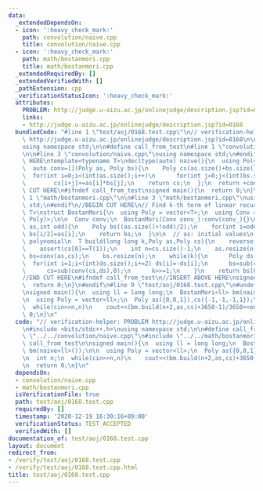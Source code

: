 ```yaml
---
data:
  _extendedDependsOn:
  - icon: ':heavy_check_mark:'
    path: convolution/naive.cpp
    title: convolution/naive.cpp
  - icon: ':heavy_check_mark:'
    path: math/bostanmori.cpp
    title: math/bostanmori.cpp
  _extendedRequiredBy: []
  _extendedVerifiedWith: []
  _pathExtension: cpp
  _verificationStatusIcon: ':heavy_check_mark:'
  attributes:
    PROBLEM: http://judge.u-aizu.ac.jp/onlinejudge/description.jsp?id=0168
    links:
    - http://judge.u-aizu.ac.jp/onlinejudge/description.jsp?id=0168
  bundledCode: "#line 1 \"test/aoj/0168.test.cpp\"\n// verification-helper: PROBLEM\
    \ http://judge.u-aizu.ac.jp/onlinejudge/description.jsp?id=0168\n\n#include <bits/stdc++.h>\n\
    using namespace std;\n\n#define call_from_test\n#line 1 \"convolution/naive.cpp\"\
    \n\n#line 3 \"convolution/naive.cpp\"\nusing namespace std;\n#endif\n//BEGIN CUT\
    \ HERE\ntemplate<typename T>\ndecltype(auto) naive(){\n  using Poly = vector<T>;\n\
    \  auto conv=[](Poly as, Poly bs){\n    Poly cs(as.size()+bs.size()-1,0);\n  \
    \  for(int i=0;i<(int)as.size();i++)\n      for(int j=0;j<(int)bs.size();j++)\n\
    \        cs[i+j]+=as[i]*bs[j];\n    return cs;\n  };\n  return +conv;\n}\n//END\
    \ CUT HERE\n#ifndef call_from_test\nsigned main(){\n  return 0;\n}\n#endif\n#line\
    \ 1 \"math/bostanmori.cpp\"\n\n#line 3 \"math/bostanmori.cpp\"\nusing namespace\
    \ std;\n#endif\n//BEGIN CUT HERE\n// Find k-th term of linear recurrence\ntemplate<typename\
    \ T>\nstruct BostanMori{\n  using Poly = vector<T>;\n  using Conv = function<Poly(Poly,\
    \ Poly)>;\n\n  Conv conv;\n  BostanMori(Conv conv_):conv(conv_){}\n\n  Poly sub(Poly\
    \ as,int odd){\n    Poly bs((as.size()+!odd)/2);\n    for(int i=odd;i<(int)as.size();i+=2)\
    \ bs[i/2]=as[i];\n    return bs;\n  }\n\n  // as: initial values\n  // cs: monic\
    \ polynomial\n  T build(long long k,Poly as,Poly cs){\n    reverse(cs.begin(),cs.end());\n\
    \    assert(cs[0]==T(1));\n    int n=cs.size()-1;\n    as.resize(n,0);\n    Poly\
    \ bs=conv(as,cs);\n    bs.resize(n);\n    while(k){\n      Poly ds(cs);\n    \
    \  for(int i=1;i<(int)ds.size();i+=2) ds[i]=-ds[i];\n      bs=sub(conv(bs,ds),k&1);\n\
    \      cs=sub(conv(cs,ds),0);\n      k>>=1;\n    }\n    return bs[0];\n  }\n};\n\
    //END CUT HERE\n#ifndef call_from_test\n//INSERT ABOVE HERE\nsigned main(){\n\
    \  return 0;\n}\n#endif\n#line 9 \"test/aoj/0168.test.cpp\"\n#undef call_from_test\n\
    \nsigned main(){\n  using ll = long long;\n  BostanMori<ll> bm(naive<ll>());\n\
    \n  using Poly = vector<ll>;\n  Poly as({0,0,1}),cs({-1,-1,-1,1});\n\n  int n;\n\
    \  while(cin>>n,n)\n    cout<<(bm.build(n+2,as,cs)+3650-1)/3650<<endl;\n\n  return\
    \ 0;\n}\n"
  code: "// verification-helper: PROBLEM http://judge.u-aizu.ac.jp/onlinejudge/description.jsp?id=0168\n\
    \n#include <bits/stdc++.h>\nusing namespace std;\n\n#define call_from_test\n#include\
    \ \"../../convolution/naive.cpp\"\n#include \"../../math/bostanmori.cpp\"\n#undef\
    \ call_from_test\n\nsigned main(){\n  using ll = long long;\n  BostanMori<ll>\
    \ bm(naive<ll>());\n\n  using Poly = vector<ll>;\n  Poly as({0,0,1}),cs({-1,-1,-1,1});\n\
    \n  int n;\n  while(cin>>n,n)\n    cout<<(bm.build(n+2,as,cs)+3650-1)/3650<<endl;\n\
    \n  return 0;\n}\n"
  dependsOn:
  - convolution/naive.cpp
  - math/bostanmori.cpp
  isVerificationFile: true
  path: test/aoj/0168.test.cpp
  requiredBy: []
  timestamp: '2020-12-19 16:30:16+09:00'
  verificationStatus: TEST_ACCEPTED
  verifiedWith: []
documentation_of: test/aoj/0168.test.cpp
layout: document
redirect_from:
- /verify/test/aoj/0168.test.cpp
- /verify/test/aoj/0168.test.cpp.html
title: test/aoj/0168.test.cpp
---
```


